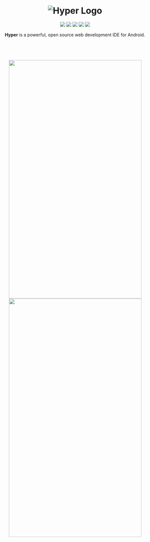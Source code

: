 <h1 align="center">
	<br>
		<img src="https://github.com/geeteshk/Hyper/blob/master/art/logo.png?raw=true" alt="Hyper Logo" title="Hyper Logo" />
	<br>
</h1>

<p align="center">
	<a href="https://travis-ci.org/geeteshk/Hyper"><img src="https://travis-ci.org/geeteshk/Hyper.svg?branch=master" /></a>
	<a href="https://github.com/geeteshk/Hyper/blob/master/LICENSE"><img src="https://img.shields.io/badge/License-Apache%202.0-blue.svg" /></a>
	<a href="https://github.com/ellerbrock/open-source-badges/"><img src="https://badges.frapsoft.com/os/v3/open-source.png?v=103" /></a>
	<a href="https://github.com/KotlinBy/awesome-kotlin"><img src="https://kotlin.link/awesome-kotlin.svg" /></a>
	<a href="https://codeclimate.com/github/geeteshk/Hyper/maintainability"><img src="https://api.codeclimate.com/v1/badges/67cae6198e8414208053/maintainability" /></a>
</p>

<p align="center">
	<strong>Hyper</strong> is a powerful, open source web development IDE for Android.
</p>

<h1 align="center">
	<br>
		<img src="https://github.com/geeteshk/Hyper/blob/master/art/left.png?raw=true" width="427" height="768" />
		<img src="https://github.com/geeteshk/Hyper/blob/master/art/middle.png?raw=true" width="427" height="768" />
	<br>
</h1>
